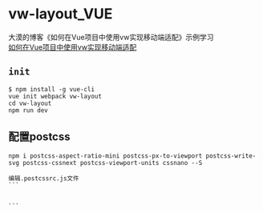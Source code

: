 # vw-layout_VUE
大漠的博客《如何在Vue项目中使用vw实现移动端适配》示例学习    
[如何在Vue项目中使用vw实现移动端适配](https://www.w3cplus.com/mobile/vw-layout-in-vue.html"如何在Vue项目中使用vw实现移动端适配")


## `init`
    $ npm install -g vue-cli
    vue init webpack vw-layout
    cd vw-layout
    npm run dev
## 配置postcss
    npm i postcss-aspect-ratio-mini postcss-px-to-viewport postcss-write-svg postcss-cssnext postcss-viewport-units cssnano --S

    编辑.postcssrc.js文件
    ```
        
        
    ```